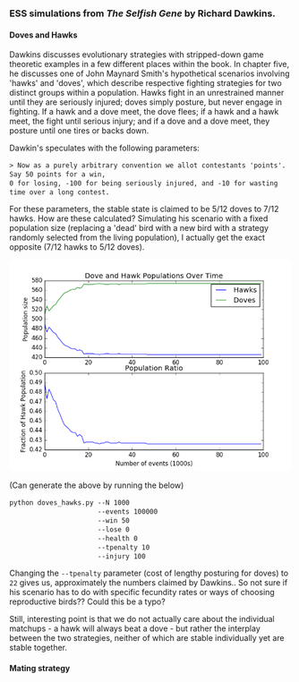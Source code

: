 ### ESS simulations from *The Selfish Gene* by Richard Dawkins.  

#### Doves and Hawks  

Dawkins discusses evolutionary strategies with stripped-down game theoretic examples in a few
different places within the book.  In chapter five, he discusses one of John Maynard Smith's 
hypothetical scenarios involving 'hawks' and 'doves', which describe respective fighting strategies
for two distinct groups within a population.  Hawks fight in an unrestrained manner until they are
seriously injured; doves simply posture, but never engage in fighting.  If a hawk and a dove meet,
the dove flees; if a hawk and a hawk meet, the fight until serious injury; and if a dove and a dove
meet, they posture until one tires or backs down.  

Dawkin's speculates with the following parameters:  

    > Now as a purely arbitrary convention we allot contestants 'points'.  Say 50 points for a win,
    0 for losing, -100 for being seriously injured, and -10 for wasting time over a long contest.  

For these parameters, the stable state is claimed to be 5/12 doves to 7/12 hawks.  How are these calculated? Simulating his scenario with a fixed population size (replacing a 'dead' bird with a 
new bird with a strategy randomly selected from the living population), I actually get the exact 
opposite (7/12 hawks to 5/12 doves).  

![Fig not found!](figs/hawks_doves_1000_100000.png)  


(Can generate the above by running the below)

    python doves_hawks.py --N 1000 
                          --events 100000 
                          --win 50 
                          --lose 0 
                          --health 0 
                          --tpenalty 10 
                          --injury 100  


Changing the `--tpenalty` parameter (cost of lengthy posturing for doves) to `22` gives us, approximately
the numbers claimed by Dawkins.. So not sure if his scenario has to do with specific fecundity rates or
ways of choosing reproductive birds??  Could this be a typo?  

Still, interesting point is that we do not actually care about the individual matchups - a hawk will 
always beat a dove - but rather the interplay between the two strategies, neither of which are 
stable individually yet are stable together.  


#### Mating strategy  

